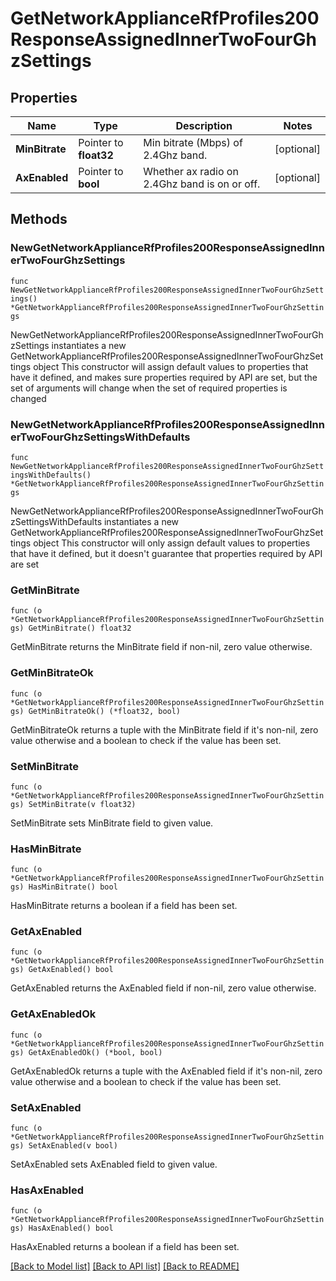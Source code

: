 # GetNetworkApplianceRfProfiles200ResponseAssignedInnerTwoFourGhzSettings

## Properties

Name | Type | Description | Notes
------------ | ------------- | ------------- | -------------
**MinBitrate** | Pointer to **float32** | Min bitrate (Mbps) of 2.4Ghz band. | [optional] 
**AxEnabled** | Pointer to **bool** | Whether ax radio on 2.4Ghz band is on or off. | [optional] 

## Methods

### NewGetNetworkApplianceRfProfiles200ResponseAssignedInnerTwoFourGhzSettings

`func NewGetNetworkApplianceRfProfiles200ResponseAssignedInnerTwoFourGhzSettings() *GetNetworkApplianceRfProfiles200ResponseAssignedInnerTwoFourGhzSettings`

NewGetNetworkApplianceRfProfiles200ResponseAssignedInnerTwoFourGhzSettings instantiates a new GetNetworkApplianceRfProfiles200ResponseAssignedInnerTwoFourGhzSettings object
This constructor will assign default values to properties that have it defined,
and makes sure properties required by API are set, but the set of arguments
will change when the set of required properties is changed

### NewGetNetworkApplianceRfProfiles200ResponseAssignedInnerTwoFourGhzSettingsWithDefaults

`func NewGetNetworkApplianceRfProfiles200ResponseAssignedInnerTwoFourGhzSettingsWithDefaults() *GetNetworkApplianceRfProfiles200ResponseAssignedInnerTwoFourGhzSettings`

NewGetNetworkApplianceRfProfiles200ResponseAssignedInnerTwoFourGhzSettingsWithDefaults instantiates a new GetNetworkApplianceRfProfiles200ResponseAssignedInnerTwoFourGhzSettings object
This constructor will only assign default values to properties that have it defined,
but it doesn't guarantee that properties required by API are set

### GetMinBitrate

`func (o *GetNetworkApplianceRfProfiles200ResponseAssignedInnerTwoFourGhzSettings) GetMinBitrate() float32`

GetMinBitrate returns the MinBitrate field if non-nil, zero value otherwise.

### GetMinBitrateOk

`func (o *GetNetworkApplianceRfProfiles200ResponseAssignedInnerTwoFourGhzSettings) GetMinBitrateOk() (*float32, bool)`

GetMinBitrateOk returns a tuple with the MinBitrate field if it's non-nil, zero value otherwise
and a boolean to check if the value has been set.

### SetMinBitrate

`func (o *GetNetworkApplianceRfProfiles200ResponseAssignedInnerTwoFourGhzSettings) SetMinBitrate(v float32)`

SetMinBitrate sets MinBitrate field to given value.

### HasMinBitrate

`func (o *GetNetworkApplianceRfProfiles200ResponseAssignedInnerTwoFourGhzSettings) HasMinBitrate() bool`

HasMinBitrate returns a boolean if a field has been set.

### GetAxEnabled

`func (o *GetNetworkApplianceRfProfiles200ResponseAssignedInnerTwoFourGhzSettings) GetAxEnabled() bool`

GetAxEnabled returns the AxEnabled field if non-nil, zero value otherwise.

### GetAxEnabledOk

`func (o *GetNetworkApplianceRfProfiles200ResponseAssignedInnerTwoFourGhzSettings) GetAxEnabledOk() (*bool, bool)`

GetAxEnabledOk returns a tuple with the AxEnabled field if it's non-nil, zero value otherwise
and a boolean to check if the value has been set.

### SetAxEnabled

`func (o *GetNetworkApplianceRfProfiles200ResponseAssignedInnerTwoFourGhzSettings) SetAxEnabled(v bool)`

SetAxEnabled sets AxEnabled field to given value.

### HasAxEnabled

`func (o *GetNetworkApplianceRfProfiles200ResponseAssignedInnerTwoFourGhzSettings) HasAxEnabled() bool`

HasAxEnabled returns a boolean if a field has been set.


[[Back to Model list]](../README.md#documentation-for-models) [[Back to API list]](../README.md#documentation-for-api-endpoints) [[Back to README]](../README.md)


